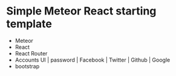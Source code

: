 # Simple Meteor React starting template

 - Meteor
 - React
 - React Router
 - Accounts UI | password | Facebook | Twitter | Github | Google
 - bootstrap